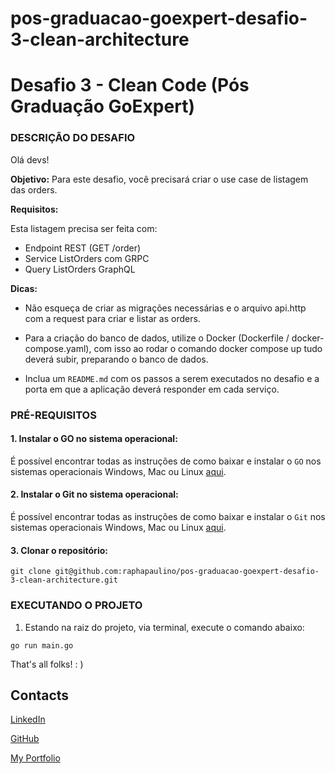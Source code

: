 # pos-graduacao-goexpert-desafio-3-clean-architecture

# Desafio 3 - Clean Code (Pós Graduação GoExpert)

### DESCRIÇÃO DO DESAFIO

Olá devs!

**Objetivo:** Para este desafio, você precisará criar o use case de listagem das orders.

**Requisitos:**

Esta listagem precisa ser feita com:
- Endpoint REST (GET /order)
- Service ListOrders com GRPC
- Query ListOrders GraphQL

**Dicas:**

- Não esqueça de criar as migrações necessárias e o arquivo api.http com a request para criar e listar as orders.

- Para a criação do banco de dados, utilize o Docker (Dockerfile / docker-compose.yaml), com isso ao rodar o comando docker compose up tudo deverá subir, preparando o banco de dados.

- Inclua um `README.md` com os passos a serem executados no desafio e a porta em que a aplicação deverá responder em cada serviço.


### PRÉ-REQUISITOS

#### 1. Instalar o GO no sistema operacional:

É possível encontrar todas as instruções de como baixar e instalar o `GO` nos sistemas operacionais Windows, Mac ou Linux [aqui](https://go.dev/doc/install).

#### 2. Instalar o Git no sistema operacional:

É possível encontrar todas as instruções de como baixar e instalar o `Git` nos sistemas operacionais Windows, Mac ou Linux [aqui](https://www.git-scm.com/downloads).

#### 3. Clonar o repositório:

```
git clone git@github.com:raphapaulino/pos-graduacao-goexpert-desafio-3-clean-architecture.git
```

### EXECUTANDO O PROJETO

1. Estando na raiz do projeto, via terminal, execute o comando abaixo:

```
go run main.go
```

<!-- 2. O teste acima irá gerar um resultado semelhante a imagem abaixo: -->
<!-- ![Resposta da API](doc-images/20240601_115957.png "Resposta da API mais rápida") -->


That's all folks! : )


## Contacts

[LinkedIn](https://www.linkedin.com/in/raphaelalvespaulino/)

[GitHub](https://github.com/raphapaulino/)

[My Portfolio](https://www.raphaelpaulino.com.br/)